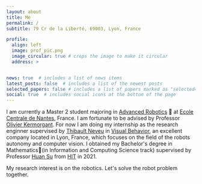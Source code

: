 ```yaml
---
layout: about
title: Me
permalink: /
subtitle: 79 Cr de la Liberté, 69003, Lyon, France

profile:
  align: left
  image: prof_pic.png
  image_circular: true # crops the image to make it circular
  address: >


news: true  # includes a list of news items
latest_posts: false  # includes a list of the newest posts
selected_papers: false # includes a list of papers marked as "selected={true}"
social: true  # includes social icons at the bottom of the page
---
```

<!--
Write your biography here. Tell the world about yourself. Link to your favorite [subreddit](http://reddit.com). You can put a picture in, too. The code is already in, just name your picture `prof_pic.jpg` and put it in the `img/` folder.

Put your address / P.O. box / other info right below your picture. You can also disable any of these elements by editing `profile` property of the YAML header of your `_pages/about.md`. Edit `_bibliography/papers.bib` and Jekyll will render your [publications page](/al-folio/publications/) automatically.

Link to your social media connections, too. This theme is set up to use [Font Awesome icons](http://fortawesome.github.io/Font-Awesome/) and [Academicons](https://jpswalsh.github.io/academicons/), like the ones below. Add your Facebook, Twitter, LinkedIn, Google Scholar, or just disable all of them.
 -->

I am currently a Master 2 student majoring in [Advanced Robotics](https://www.ec-nantes.fr/study/masters/advanced-robotics-coro-imaro) 🤖 at [Ecole Centrale de Nantes](https://www.ec-nantes.fr/), France. I am fortunate to be advised by Professor [Olivier Kermorgant](http://pagesperso.ls2n.fr/~kermorgant-o/). For now I am doing my internship as the research enginner supervised by [Thibault Neveu](https://www.linkedin.com/in/thibaultneveu/) in [Visual Behavior](https://visualbehavior.ai/), an excellent company located in Lyon, France, which focuses on the field of the robots autonomy and computer vision. I obtained my Bachelor's degree in Mathematics📖(in Information and Computing Science track) supervised by Professor [Huan Su](http://homepage.hit.edu.cn/suhuan) from [HIT](http://en.hit.edu.cn/) in 2021.

My research interest is on the robotics. Let's solve the robot problem together.
